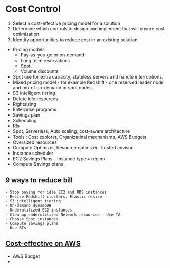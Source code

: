 # Cost Control

1. Select a cost-effective pricing model for a solution
2. Determine which controls to design and implement that will ensure cost optimization
3. Identify opportunities to reduce cost in an existing solution
- Pricing models
	- Pay-as-you-go or on-demand
	- Long term reservations
	- Spot
	- Volume discounts
- Spot use for extra capacity, stateless servers and handle interruptions.
- Mixed pricing model - for example Redshift - one reserved leader node and mix of on-demand or spot nodes.
- S3 intelligent tiering
- Delete idle resources
- Rightsizing
- Enterprise programs
- Savings plan
- Scheduling
- RIs
-  Spot, Serverless, Auto scaling, cost-aware architecture
- Tools : Cost explorer, Organizatinal mechanisms, AWS Budgets
- Oversized resources
- Compute Optimizer, Resource optimizer, Trusted advisor
- Instance scheduler
- EC2 Savings Plans - Instance type + region
- Compute Savings plans 

##  9 ways to reduce bill
	- Stop paying for idle EC2 and RDS instances
	- Resize Redshift clusters. Elastic resize
	- S3 intelligent tiering 
	- On-demand dynamoDB 
	- Underutilized EC2 instances
	- Cleanup underutilized Network resources - Use TA
	- Choose Spot instances
	- Compute savings plans
	- Use RIs

## [Cost-effective on AWS](https://youtu.be/Kj0TgxbKKc0)
- AWS Budget
- 